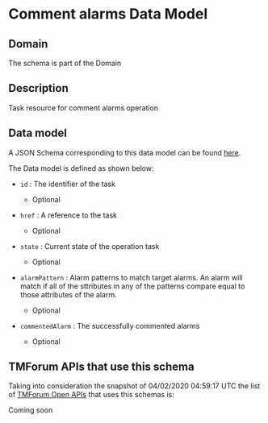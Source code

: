 # Comment alarms Data Model

## Domain

The  schema is part of the  Domain

## Description

Task resource for comment alarms operation

## Data model

A JSON Schema corresponding to this data model can be found
[here](https://github.com/tmforum-rand/schemas/blob/candidates/Resource/CommentAlarms.schema.json).

The Data model is defined as shown below:

- `id` : The identifier of the task

  - Optional


- `href` : A reference to the task

  - Optional


- `state` : Current state of the operation task

  - Optional


- `alarmPattern` : Alarm patterns to match target alarms. An alarm will match if all of the sttributes in any of the patterns compare equal to those attributes of the alarm.

  - Optional


- `commentedAlarm` : The successfully commented alarms

  - Optional






## TMForum APIs that use this schema

Taking into consideration the snapshot of 04/02/2020 04:59:17 UTC the list of [TMForum Open APIs](https://www.tmforum.org/open-apis/) that uses this schemas is:

Coming soon